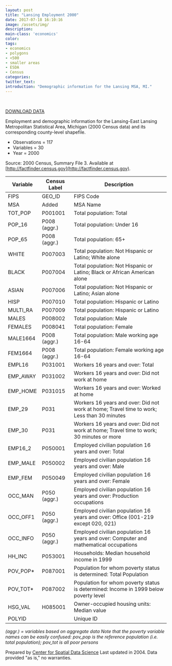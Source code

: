```yaml
---
layout: post
title: "Lansing Employment 2000"
date: 2017-07-18 16:10:16
image: /assets/img/
description:
main-class: 'economics'
color:
tags:
- economics
- polygons
- <500
- smaller areas
- ESDA
- Census
categories:
twitter_text:
introduction: "Demographic information for the Lansing MSA, MI."
---
```

<div id="root" data-geojson="../data/lansing1.geojson"></div>

<br>

[DOWNLOAD DATA](../data/LansingMSA.zip)


Employment and demographic information for the Lansing-East Lansing Metropolitan Statistical Area, Michigan (2000 Census data) and its corresponding county-level shapefile.

* Observations = 117
* Variables = 30
* Year = 2000


Source: 2000 Census, Summary File 3. Available at [http://factfinder.census.gov](http://factfinder.census.gov).

|**Variable**|**Census Label**|**Description**|
|---|---|---|
|	FIPS 	|	GEO_ID	|	 FIPS Code	|
|	MSA	|	Added	|	MSA Name	|
|	TOT_POP 	|	P001001 	|	Total population: Total	|
|	POP_16	|	P008 (aggr.)	|	Total population: Under 16	|
|	POP_65	|	P008 (aggr.)	|	Total population: 65+	|
|	WHITE 	|	P007003	|	 Total population: Not Hispanic or Latino; White alone	|
|	BLACK 	|	P007004	|	 Total population: Not Hispanic or Latino; Black or African American alone	|
|	ASIAN	|	 P007006	|	 Total population: Not Hispanic or Latino; Asian alone	|
|	HISP	|	P007010	|	Total population: Hispanic or Latino	|
|	MULTI_RA	|	P007009	|	Total population: Hispanic or Latino	|
|	MALES 	|	P008002 	|	Total population: Male	|
|	FEMALES 	|	P008041 	|	Total population: Female	|
|	MALE1664	|	P008 (aggr.)	|	Total population: Male working age 16-64	|
|	FEM1664	|	P008 (aggr.)	|	Total population: Female working age 16-64	|
|	EMPL16 	|	P031001	|	 Workers 16 years and over: Total	|
|	EMP_AWAY 	|	P031002	|	 Workers 16 years and over: Did not work at home	|
|	EMP_HOME 	|	P031015	|	 Workers 16 years and over: Worked at home	|
|	EMP_29	|	P031 	|	Workers 16 years and over: Did not work at home; Travel time to work; Less than 30 minutes	|
|	EMP_30	|	P031 	|	Workers 16 years and over: Did not work at home; Travel time to work; 30 minutes or more	|
|	EMP16_2	|	P050001	|	 Employed civilian population 16 years and over: Total	|
|	EMP_MALE	|	P050002 	|	Employed civilian population 16 years and over: Male	|
|	EMP_FEM	|	P050049 	|	Employed civilian population 16 years and over: Female	|
|	OCC_MAN	|	P050 (aggr.)	|	 Employed civilian population 16 years and over: Production occupations	|
|	OCC_OFF1	|	P050 (aggr.)	|	 Employed civilian population 16 years and over: Office (001-219 except 020, 021)	|
|	OCC_INFO	|	P050 (aggr.)	|	 Employed civilian population 16 years and over: Computer and mathematical occupations	|
|	HH_INC	|	P053001 	|	Households: Median household income in 1999	|
|	POV_POP*	|	P087001 	|	Population for whom poverty status is determined: Total Population	|
|	POV_TOT*	|	P087002 	|	Population for whom poverty status is determined: Income in 1999 below poverty level	|
|	HSG_VAL	|	H085001	|	Owner-occupied housing units: Median value	|
|	POLYID	|		|	Unique ID	|

*(aggr.) = variables based on aggregate data*
*Note that the poverty variable names can be easily confused: pov_pop is the reference population (i.e. total population); pov_tot is all poor persons*

Prepared by [Center for Spatial Data Science](https://spatial.uchicago.edu/) Last updated in 2004. Data provided "as is," no warranties.